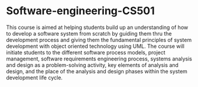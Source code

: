 # Software-engineering-CS501
This course is aimed at helping students build up an understanding of how to develop a software system from scratch by guiding them thru the development process and giving them the fundamental principles of system development with object oriented technology using UML. The course will initiate students to the different software process models, project management, software requirements engineering process, systems analysis and design as a problem-solving activity, key elements of analysis and design, and the place of the analysis and design phases within the system development life cycle.
